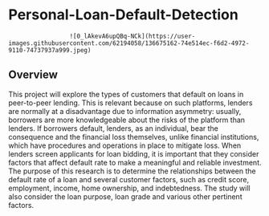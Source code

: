 # Personal-Loan-Default-Detection
                     ![0_lAkevA6upQBq-NCk](https://user-images.githubusercontent.com/62194058/136675162-74e514ec-f6d2-4972-9110-74737937a999.jpeg)


## Overview
This project will explore the types of customers that default on loans in peer-to-peer lending. This is relevant because on such platforms, lenders are normally at a disadvantage due to information asymmetry: usually, borrowers are more knowledgeable about the risks of the platform than lenders. If borrowers default, lenders, as an individual, bear the consequence and the financial loss themselves, unlike financial institutions, which have procedures and operations in place to mitigate loss. When lenders screen applicants for loan bidding, it is important that they consider factors that affect default rate to make a meaningful and reliable investment. The purpose of this research is to determine the relationships between the default rate of a loan and several customer factors, such as credit score, employment, income, home ownership, and indebtedness. The study will also consider the loan purpose, loan grade and various other pertinent factors.
